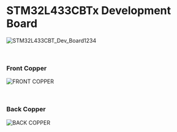 <h1> STM32L433CBTx Development Board </h1>



![STM32L433CBT_Dev_Board1234](https://user-images.githubusercontent.com/38166489/76962605-8a2baf00-6945-11ea-9ed0-853a9768be50.png)

<br>

<h3> Front Copper</h3>

![FRONT COPPER](https://user-images.githubusercontent.com/38166489/76962703-b6dfc680-6945-11ea-9b42-e1cdaafa0ff5.PNG)

<br>

<h3> Back Copper</h3>

![BACK COPPER](https://user-images.githubusercontent.com/38166489/76962860-ff977f80-6945-11ea-8b6a-cf38ce15b433.PNG)

